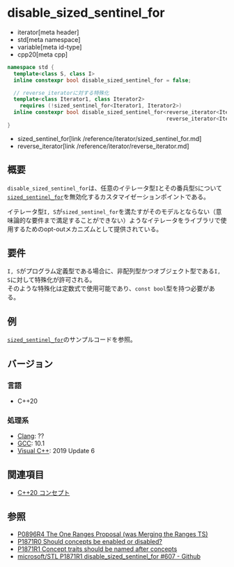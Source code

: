 # disable_sized_sentinel_for
* iterator[meta header]
* std[meta namespace]
* variable[meta id-type]
* cpp20[meta cpp]

```cpp
namespace std {
  template<class S, class I>
  inline constexpr bool disable_sized_sentinel_for = false;

  // reverse_iteratorに対する特殊化
  template<class Iterator1, class Iterator2>
    requires (!sized_sentinel_for<Iterator1, Iterator2>)
  inline constexpr bool disable_sized_sentinel_for<reverse_iterator<Iterator1>,
                                                   reverse_iterator<Iterator2>> = true;
}
```
* sized_sentinel_for[link /reference/iterator/sized_sentinel_for.md]
* reverse_iterator[link /reference/iterator/reverse_iterator.md]

## 概要

`disable_sized_sentinel_for`は、任意のイテレータ型`I`とその番兵型`S`について[`sized_sentinel_for`](sized_sentinel_for.md)を無効化するカスタマイゼーションポイントである。

イテレータ型`I, S`が`sized_sentinel_for`を満たすがそのモデルとならない（意味論的な要件まで満足することができない）ようなイテレータをライブラリで使用するためのopt-outメカニズムとして提供されている。

## 要件

`I, S`がプログラム定義型である場合に、非配列型かつオブジェクト型である`I, S`に対して特殊化が許可される。  
そのような特殊化は定数式で使用可能であり、`const bool`型を持つ必要がある。

## 例

[`sized_sentinel_for`](sized_sentinel_for.md)のサンプルコードを参照。

## バージョン
### 言語
- C++20

### 処理系
- [Clang](/implementation.md#clang): ??
- [GCC](/implementation.md#gcc): 10.1
- [Visual C++](/implementation.md#visual_cpp): 2019 Update 6

## 関連項目

- [C++20 コンセプト](/lang/cpp20/concepts.md)

## 参照

- [P0896R4 The One Ranges Proposal (was Merging the Ranges TS)](http://www.open-std.org/jtc1/sc22/wg21/docs/papers/2018/p0896r4.pdf)
- [P1871R0 Should concepts be enabled or disabled?](http://www.open-std.org/jtc1/sc22/wg21/docs/papers/2019/p1871r0.html)
- [P1871R1 Concept traits should be named after concepts](http://www.open-std.org/jtc1/sc22/wg21/docs/papers/2019/p1871r1.html)
- [microsoft/STL P1871R1 disable_sized_sentinel_for #607 - Github](https://github.com/microsoft/STL/pull/607/files#r392700693)
